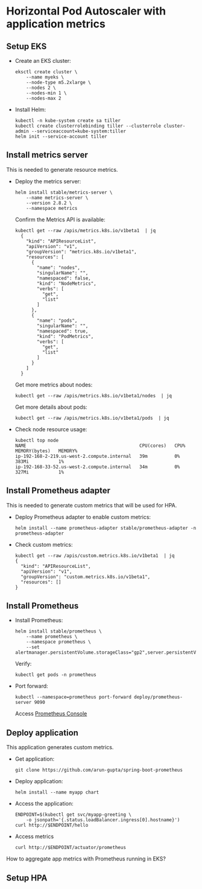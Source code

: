 # Horizontal Pod Autoscaler with application metrics

## Setup EKS

- Create an EKS cluster:

	```
	eksctl create cluster \
		--name myeks \
		--node-type m5.2xlarge \
		--nodes 2 \
		--nodes-min 1 \
		--nodes-max 2
	```

- Install Helm:

	```
	kubectl -n kube-system create sa tiller
	kubectl create clusterrolebinding tiller --clusterrole cluster-admin --serviceaccount=kube-system:tiller
	helm init --service-account tiller
	```

## Install metrics server

This is needed to generate resource metrics.

- Deploy the metrics server:

	```
	helm install stable/metrics-server \
		--name metrics-server \
		--version 2.8.2 \
		--namespace metrics
	```

  Confirm the Metrics API is available:

  ```
  kubectl get --raw /apis/metrics.k8s.io/v1beta1  | jq
	{
	  "kind": "APIResourceList",
	  "apiVersion": "v1",
	  "groupVersion": "metrics.k8s.io/v1beta1",
	  "resources": [
	    {
	      "name": "nodes",
	      "singularName": "",
	      "namespaced": false,
	      "kind": "NodeMetrics",
	      "verbs": [
	        "get",
	        "list"
	      ]
	    },
	    {
	      "name": "pods",
	      "singularName": "",
	      "namespaced": true,
	      "kind": "PodMetrics",
	      "verbs": [
	        "get",
	        "list"
	      ]
	    }
	  ]
	}
  ```

  Get more metrics about nodes:

  ```
  kubectl get --raw /apis/metrics.k8s.io/v1beta1/nodes  | jq
  ```

  Get more details about pods:

  ```
  kubectl get --raw /apis/metrics.k8s.io/v1beta1/pods  | jq
  ```

- Check node resource usage:

	```
	kubectl top node
	NAME                                          CPU(cores)   CPU%   MEMORY(bytes)   MEMORY%   
	ip-192-168-2-219.us-west-2.compute.internal   39m          0%     383Mi           1%        
	ip-192-168-33-52.us-west-2.compute.internal   34m          0%     327Mi           1%    
	```

## Install Prometheus adapter

This is needed to generate custom metrics that will be used for HPA.

- Deploy Prometheus adapter to enable custom metrics:

	```
	helm install --name prometheus-adapter stable/prometheus-adapter -n prometheus-adapter
	```

- Check custom metrics:

	```
	kubectl get --raw /apis/custom.metrics.k8s.io/v1beta1  | jq
	{
	  "kind": "APIResourceList",
	  "apiVersion": "v1",
	  "groupVersion": "custom.metrics.k8s.io/v1beta1",
	  "resources": []
	}
	```

## Install Prometheus

- Install Prometheus:

	```
	helm install stable/prometheus \
		--name prometheus \
		--namespace prometheus \
		--set alertmanager.persistentVolume.storageClass="gp2",server.persistentVolume.storageClass="gp2"
	```

  Verify:

  ```
  kubectl get pods -n prometheus
  ```

- Port forward:

	```
	kubectl --namespace=prometheus port-forward deploy/prometheus-server 9090
	```

	Access [Prometheus Console](localhost:9090)

## Deploy application

This application generates custom metrics.

- Get application:

	```
	git clone https://github.com/arun-gupta/spring-boot-prometheus
	```

- Deploy application:

	```
	helm install --name myapp chart
	```

- Access the application:

	```
	ENDPOINT=$(kubectl get svc/myapp-greeting \
		-o jsonpath='{.status.loadBalancer.ingress[0].hostname}')
	curl http://$ENDPOINT/hello
	```

- Access metrics

	```
	curl http://$ENDPOINT/actuator/prometheus
	```

How to aggregate app metrics with Prometheus running in EKS?


## Setup HPA